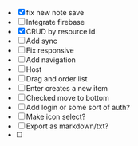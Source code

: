 - [x] fix new note save
- [ ] Integrate firebase
- [x] CRUD by resource id
- [ ] Add sync
- [ ] Fix responsive
- [ ] Add navigation
- [ ] Host
- [ ] Drag and order list
- [ ] Enter creates a new item
- [ ] Checked move to bottom
- [ ] Add login or some sort of auth?
- [ ] Make icon select?
- [ ] Export as markdown/txt?
- [ ]

